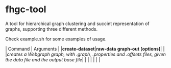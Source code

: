 # fhgc-tool
A tool for hierarchical graph clustering and succint representation of graphs, supporting three different methods.

Check example.sh for some examples of usage.

| Command | Arguments |
|**create-dataset**|**raw-data** **graph-out** **[options]**|
|   |*creates a Webgraph graph, with .graph, .properties and .offsets files, given the data file and the output base file*|
|   |   |
|   |   |
